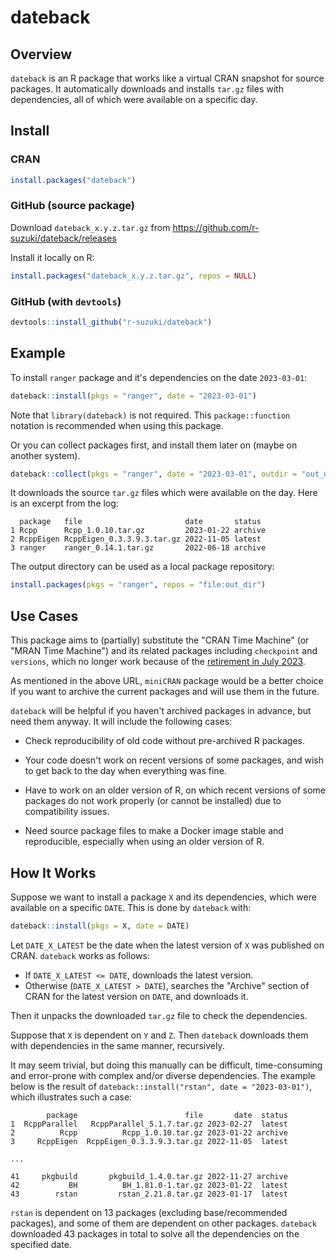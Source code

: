 # dateback

## Overview

`dateback` is an R package that works like a virtual CRAN snapshot for source packages.
It automatically downloads and installs `tar.gz` files with dependencies,
all of which were available on a specific day.

## Install

### CRAN

```r
install.packages("dateback")
```

### GitHub (source package)

Download `dateback_x.y.z.tar.gz` from https://github.com/r-suzuki/dateback/releases

Install it locally on R:

```r
install.packages("dateback_x.y.z.tar.gz", repos = NULL)
```

### GitHub (with `devtools`)

```R
devtools::install_github("r-suzuki/dateback")
```

## Example
To install `ranger` package and it's dependencies on the date `2023-03-01`:

```R
dateback::install(pkgs = "ranger", date = "2023-03-01")
```

Note that `library(dateback)` is not required. This `package::function` notation is recommended when using this package.

Or you can collect packages first, and install them later on (maybe on another system).

```R
dateback::collect(pkgs = "ranger", date = "2023-03-01", outdir = "out_dir")
```

It downloads the source `tar.gz` files which were available on the day.
Here is an excerpt from the log:

```
  package   file                       date       status
1 Rcpp      Rcpp_1.0.10.tar.gz         2023-01-22 archive 
2 RcppEigen RcppEigen_0.3.3.9.3.tar.gz 2022-11-05 latest   
3 ranger    ranger_0.14.1.tar.gz       2022-06-18 archive
```

The output directory can be used as a local package repository:

```R
install.packages(pkgs = "ranger", repos = "file:out_dir")
```

## Use Cases
This package aims to (partially) substitute the "CRAN Time Machine"
(or "MRAN Time Machine") and its related packages including `checkpoint`
and `versions`, which no longer work because of the
[retirement in July 2023](https://blog.revolutionanalytics.com/2023/01/mran-time-machine-retired.html).

As mentioned in the above URL, `miniCRAN` package would be a better choice
if you want to archive the current packages and will use them in the future.

`dateback` will be helpful if you haven't archived packages in advance,
but need them anyway. It will include the following cases:

- Check reproducibility of old code without pre-archived R packages.

- Your code doesn't work on recent versions of some packages,
  and wish to get back to the day when everything was fine.

- Have to work on an older version of R, on which recent versions of some
  packages do not work properly (or cannot be installed) due to compatibility issues.

- Need source package files to make a Docker image stable and reproducible,
  especially when using an older version of R.

## How It Works
Suppose we want to install a package `X` and its dependencies, which were available on a specific `DATE`.
This is done by `dateback` with:

```R
dateback::install(pkgs = X, date = DATE)
```

Let `DATE_X_LATEST` be the date when the latest version of `X` was published on CRAN.
`dateback` works as follows:

- If `DATE_X_LATEST <= DATE`, downloads the latest version.
- Otherwise (`DATE_X_LATEST > DATE`), searches the "Archive" section of CRAN for the latest version on `DATE`, and downloads it.

Then it unpacks the downloaded `tar.gz` file to check the dependencies.

Suppose that `X` is dependent on `Y` and `Z`. Then `dateback` downloads them with dependencies in the same manner, recursively.

It may seem trivial, but doing this manually can be difficult, time-consuming and error-prone with complex and/or diverse dependencies. The example below is the result of
`dateback::install("rstan", date = "2023-03-01")`, which illustrates such a case:

```
        package                        file       date  status
1  RcppParallel   RcppParallel_5.1.7.tar.gz 2023-02-27  latest
2          Rcpp          Rcpp_1.0.10.tar.gz 2023-01-22 archive
3     RcppEigen  RcppEigen_0.3.3.9.3.tar.gz 2022-11-05  latest

...

41     pkgbuild       pkgbuild_1.4.0.tar.gz 2022-11-27 archive
42           BH          BH_1.81.0-1.tar.gz 2023-01-22  latest
43        rstan         rstan_2.21.8.tar.gz 2023-01-17  latest
```

`rstan` is dependent on 13 packages (excluding base/recommended packages), and some of them are dependent on other packages. `dateback` downloaded 43 packages in total to solve all the dependencies on the specified date.
